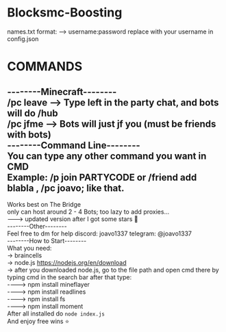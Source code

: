 # Blocksmc-Boosting

names.txt format:
--> username:password
replace with your username in config.json

# COMMANDS
--------Minecraft--------  
/pc leave --> Type left in the party chat, and bots will do /hub  
/pc jfme --> Bots will just jf you (must be friends with bots)  
--------Command Line--------  
You can type any other command you want in CMD  
Example: /p join PARTYCODE or /friend add blabla , /pc joavo; like that.  
----------------
Works best on The Bridge  
only can host around 2 - 4 Bots; too lazy to add proxies...  
---> updated version after I got some stars 🤩  
--------Other--------  
Feel free to dm for help discord: joavo1337 telegram: @joavo1337  
--------How to Start--------  
What you need:  
-> braincells  
-> node.js https://nodejs.org/en/download  
-> after you downloaded node.js, go to the file path and open cmd there by typing cmd in the search bar after that type:  
----> npm install mineflayer  
----> npm install readlines  
----> npm install fs  
----> npm install moment  
After all installed do `node index.js`  
And enjoy free wins ⭐  
